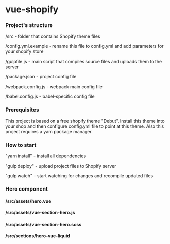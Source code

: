 # vue-shopify

### Project's structure

/src - folder that contains Shopify theme files

/config.yml.example - rename this file to config.yml and add parameters for your shopify store

/gulpfile.js - main script that compiles source files and uploads them to the server

/package.json - project config file

/webpack.config.js - webpack main config file

/babel.config.js - babel-specific config file


### Prerequisites

This project is based on a free shopify theme "Debut". 
Install this theme into your shop and then configure config.yml file to point at this theme.
Also this project requires a yarn package manager. 

### How to start

"yarn install" - install all dependencies

"gulp deploy" - upload project files to Shopify server

"gulp watch" - start watching for changes and recompile updated files 

### Hero component

#### /src/assets/hero.vue
#### /src/assets/vue-section-hero.js
#### /src/assets/vue-section-hero.scss
#### /src/sections/hero-vue-liquid
